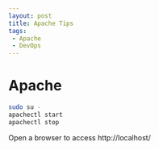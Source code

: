 ```yaml
---
layout: post
title: Apache Tips
tags:
 - Apache
 - DevOps
---
```


# Apache

```sh
sudo su -
apachectl start
apachectl stop
```

Open a browser to access http://localhost/
